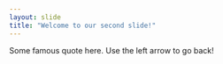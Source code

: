 ```yaml
---
layout: slide
title: "Welcome to our second slide!"
---
```

Some  famous quote here.
Use the left arrow to go back!

